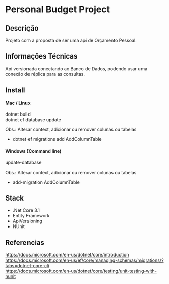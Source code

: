 # Personal Budget Project

## Descrição

Projeto com a proposta de ser uma api de Orçamento Pessoal.

## Informações Técnicas

Api versionada conectando ao Banco de Dados, podendo usar uma conexão de réplica para as consultas.

## Install

#### Mac / Linux
dotnet build
<br/>
dotnet ef database update

Obs.: Alterar context, adicionar ou remover colunas ou tabelas
- dotnet ef migrations add AddColumnTable

#### Windows (Command line)
update-database

Obs.: Alterar context, adicionar ou remover colunas ou tabelas
- add-migration AddColumnTable

## Stack
- .Net Core 3.1
- Entity Framework
- ApiVersioning
- NUnit


## Referencias
https://docs.microsoft.com/en-us/dotnet/core/introduction
<br/>
https://docs.microsoft.com/en-us/ef/core/managing-schemas/migrations/?tabs=dotnet-core-cli
<br/>
https://docs.microsoft.com/en-us/dotnet/core/testing/unit-testing-with-nunit
